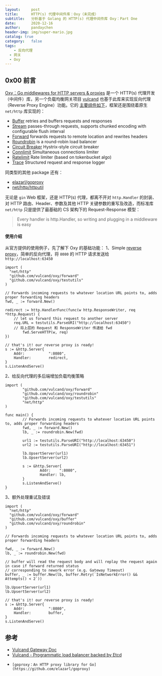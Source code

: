 ```yaml
---
layout:     post
title:      HTTP(s) 代理中间件库：Oxy（未完成）
subtitle:   分析基于 Golang 的 HTTP(s) 代理中间件库 Oxy：Part One
date:       2020-12-16
author:     pandaychen
header-img: img/super-mario.jpg
catalog: true
category:   false
tags:
	- 反向代理
  - 网关
  - Oxy
---
```


##  0x00    前言
[Oxy：Go middlewares for HTTP servers & proxies](https://github.com/vulcand/oxy) 是一个 HTTP(s) 代理开发（中间件）库，另一个负载均衡网关项目 [vulcand](https://github.com/vulcand/vulcand) 也基于此库来实现反向代理（Reverse Proxy Engine）功能。它的 [主要组件如下](https://github.com/vulcand/oxy/blob/master/README.md)，框架还是围绕着原生 `net/http` 库实现的：
* [Buffer](https://pkg.go.dev/github.com/vulcand/oxy/buffer) retries and buffers requests and responses
* [Stream](https://pkg.go.dev/github.com/vulcand/oxy/stream) passes-through requests, supports chunked encoding with configurable flush interval
* [Forward](https://pkg.go.dev/github.com/vulcand/oxy/forward) forwards requests to remote location and rewrites headers
* [Roundrobin](https://pkg.go.dev/github.com/vulcand/oxy/roundrobin) is a round-robin load balancer
* [Circuit Breaker](https://pkg.go.dev/github.com/vulcand/oxy/cbreaker) Hystrix-style circuit breaker
* [Connlimit](https://pkg.go.dev/github.com/vulcand/oxy/connlimit) Simultaneous connections limiter
* [Ratelimit](https://pkg.go.dev/github.com/vulcand/oxy/ratelimit) Rate limiter (based on tokenbucket algo)
* [Trace](https://pkg.go.dev/github.com/vulcand/oxy/trace) Structured request and response logger

同类型的其他 package 还有：
-	[elazarl/goproxy](https://github.com/elazarl/goproxy)
-	[net/http/httputil]()

无论是 `gin` Web 框架，还是 HTTP(s) 代理，都离不开对 `http.Handler` 的封装、对 HTTP 路由、Header、参数及其他 HTTP 关键参数的重写及改造，而标准库 `net/http` 只是提供了最基础的 CS 架构下的 Request-Response 模型：
> Every handler is http.Handler, so writing and plugging in a middleware is easy

####	使用介绍
从官方提供的使用例子，先了解下 Oxy 的基础功能：
1、Simple [reverse proxy](https://github.com/vulcand/oxy/blob/master/forward/fwd.go)，简单的反向代理，将 `8080` 的 HTTP 请求发送给 `http://localhost:63450` <br>
```golang
import (
  "net/http"
  "github.com/vulcand/oxy/forward"
  "github.com/vulcand/oxy/testutils"
)

// Forwards incoming requests to whatever location URL points to, adds proper forwarding headers
fwd, _ := forward.New()

redirect := http.HandlerFunc(func(w http.ResponseWriter, req *http.Request) {
    // let us forward this request to another server
    req.URL = testutils.ParseURI("http://localhost:63450")
    // 将上层的 Request 和 ResponseWriter 传递给 fwd
		fwd.ServeHTTP(w, req)
})

// that's it! our reverse proxy is ready!
s := &http.Server{
	Addr:           ":8080",
	Handler:        redirect,
}
s.ListenAndServe()
```

2、给反向代理的多后端增加负载均衡策略 <br>
```golang
import (
        "github.com/vulcand/oxy/forward"
        "github.com/vulcand/oxy/roundrobin"
        "github.com/vulcand/oxy/testutils"
        "net/http"
)

func main() {
        // Forwards incoming requests to whatever location URL points to, adds proper forwarding headers
        fwd, _ := forward.New()
        lb, _ := roundrobin.New(fwd)

        url1 := testutils.ParseURI("http://localhost:63450")
        url2 := testutils.ParseURI("http://localhost:63451")

        lb.UpsertServer(url1)
        lb.UpsertServer(url2)

        s := &http.Server{
                Addr:    ":8080",
                Handler: lb,
        }
        s.ListenAndServe()
}
```

3、额外处理重试及错误 <br>
```golang
import (
  "net/http"
  "github.com/vulcand/oxy/forward"
  "github.com/vulcand/oxy/buffer"
  "github.com/vulcand/oxy/roundrobin"
)

// Forwards incoming requests to whatever location URL points to, adds proper forwarding headers

fwd, _ := forward.New()
lb, _ := roundrobin.New(fwd)

// buffer will read the request body and will replay the request again in case if forward returned status
// corresponding to nework error (e.g. Gateway Timeout)
buffer, _ := buffer.New(lb, buffer.Retry(`IsNetworkError() && Attempts() < 2`))

lb.UpsertServer(url1)
lb.UpsertServer(url2)

// that's it! our reverse proxy is ready!
s := &http.Server{
	Addr:           ":8080",
	Handler:        buffer,
}
s.ListenAndServe()
```


##   参考
-   [Vulcand Gateway Doc](https://vulcand.github.io/quickstart.html)
-   [Vulcand - Programmatic load balancer backed by Etcd](https://github.com/vulcand/vulcand)
-	  [goproxy：An HTTP proxy library for Go](https://github.com/elazarl/goproxy)